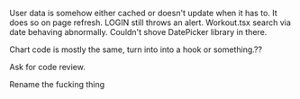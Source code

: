 User data is somehow either cached or doesn't update when it has to. It does so on page refresh.
LOGIN still throws an alert.
Workout.tsx search via date behaving abnormally. Couldn't shove DatePicker library in there.


Chart code is mostly the same, turn into into a hook or something.??


Ask for code review.

Rename the fucking thing
